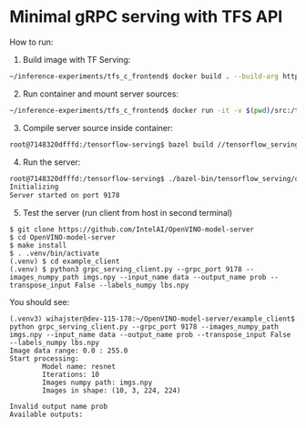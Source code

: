 # Minimal gRPC serving with TFS API
How to run:

1. Build image with TF Serving:
```bash
~/inference-experiments/tfs_c_frontend$ docker build . --build-arg http_proxy=$http_proxy --build-arg https_proxy=$https_proxy -t cpp-experiments
```

2. Run container and mount server sources:
```bash
~/inference-experiments/tfs_c_frontend$ docker run -it -v $(pwd)/src:/tensorflow-serving/tensorflow_serving/ovms/:rw -p 9178:9178 -e "http_proxy=$http_proxy" -e "https_proxy=$https_proxy" cpp-experiments bash
```

3. Compile server source inside container:
```bash
root@7148320dfffd:/tensorflow-serving$ bazel build //tensorflow_serving/ovms:server_cc
```

4. Run the server:
```bash
root@7148320dfffd:/tensorflow-serving$ ./bazel-bin/tensorflow_serving/ovms/server_cc
Initializing
Server started on port 9178
```

5. Test the server (run client from host in second terminal)
```
$ git clone https://github.com/IntelAI/OpenVINO-model-server
$ cd OpenVINO-model-server
$ make install
$ . .venv/bin/activate
(.venv) $ cd example_client
(.venv) $ python3 grpc_serving_client.py --grpc_port 9178 --images_numpy_path imgs.npy --input_name data --output_name prob --transpose_input False --labels_numpy lbs.npy
```

You should see:  
  
```
(.venv3) wihajster@dev-115-178:~/OpenVINO-model-server/example_client$ python grpc_serving_client.py --grpc_port 9178 --images_numpy_path imgs.npy --input_name data --output_name prob --transpose_input False --labels_numpy lbs.npy
Image data range: 0.0 : 255.0
Start processing:
        Model name: resnet
        Iterations: 10
        Images numpy path: imgs.npy       
        Images in shape: (10, 3, 224, 224)

Invalid output name prob
Available outputs:
```
